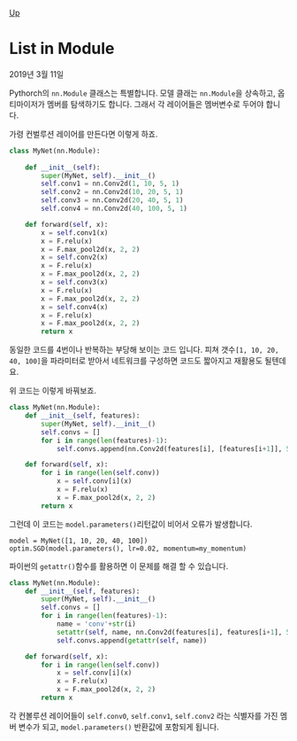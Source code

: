[Up](index.md)

# List in Module

2019년 3월 11일

Pythorch의 `nn.Module` 클래스는 특별합니다. 모델 클래는 `nn.Module`을 상속하고, 옵티마이저가 멤버를 탐색하기도 합니다. 그래서 각 레이어들은 멤버변수로 두어야  합니다.

가령 컨벌루션 레이어를 만든다면 이렇게 하죠.

```python
class MyNet(nn.Module):
    
    def __init__(self):
        super(MyNet, self).__init__()
        self.conv1 = nn.Conv2d(1, 10, 5, 1)
        self.conv2 = nn.Conv2d(10, 20, 5, 1)
        self.conv3 = nn.Conv2d(20, 40, 5, 1)
        self.conv4 = nn.Conv2d(40, 100, 5, 1)

    def forward(self, x):
        x = self.conv1(x)
        x = F.relu(x)
        x = F.max_pool2d(x, 2, 2)
        x = self.conv2(x)
        x = F.relu(x)
        x = F.max_pool2d(x, 2, 2)
        x = self.conv3(x)
        x = F.relu(x)
        x = F.max_pool2d(x, 2, 2)
        x = self.conv4(x)
        x = F.relu(x)
        x = F.max_pool2d(x, 2, 2)
        return x
```

동일한 코드를 4번이나 반복하는 부당해 보이는 코드 입니다. 피쳐 갯수`[1, 10, 20, 40, 100]`을 파라미터로 받아서 네트워크를 구성하면 코드도 짧아지고 재활용도 될텐데요.

위 코드는 이렇게 바꿔보죠.

```python
class MyNet(nn.Module):    
    def __init__(self, features):
        super(MyNet, self).__init__()
        self.convs = []
        for i in range(len(features)-1):
        	self.convs.append(nn.Conv2d(features[i], [features[i+1]], 5, 1))

    def forward(self, x):
    	for i in range(len(self.conv))
        	x = self.conv[i](x)
        	x = F.relu(x)
        	x = F.max_pool2d(x, 2, 2)
        return x
```

그런데 이 코드는 `model.parameters()`리턴값이 비어서 오류가 발생합니다. 

```pyhon
model = MyNet([1, 10, 20, 40, 100])
optim.SGD(model.parameters(), lr=0.02, momentum=my_momentum)
```

파이썬의 `getattr()`함수를 활용하면 이 문제를 해결 할 수 있습니다.

```python
class MyNet(nn.Module):    
    def __init__(self, features):
        super(MyNet, self).__init__()
        self.convs = []
        for i in range(len(features)-1):
        	name = 'conv'+str(i)
        	setattr(self, name, nn.Conv2d(features[i], features[i+1], 5, 1))
        	self.convs.append(getattr(self, name))

    def forward(self, x):
    	for i in range(len(self.conv))
        	x = self.conv[i](x)
        	x = F.relu(x)
        	x = F.max_pool2d(x, 2, 2)
        return x
```

각 컨볼루션 레이어들이 `self.conv0`, `self.conv1`, `self.conv2` 라는 식별자를 가진 멤버 변수가 되고, `model.parameters()` 반환값에 포함되게 됩니다.